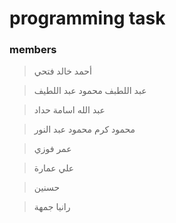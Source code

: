 # programming task
### members
> أحمد خالد فتحي

> عبد اللطبف محمود عبد اللطيف

> عبد الله اسامة حداد

> محمود كرم محمود عبد النور

> عمر فوزي

> علي عمارة

> حسنين

> رانيا جمهة
